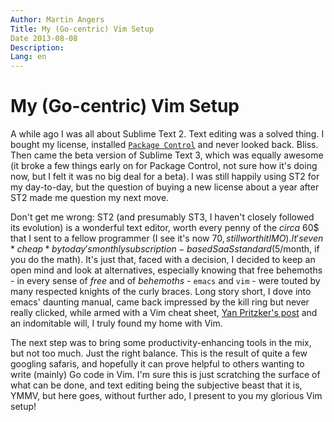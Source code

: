 ```yaml
---
Author: Martin Angers
Title: My (Go-centric) Vim Setup
Date 2013-08-08
Description: 
Lang: en
---
```


# My (Go-centric) Vim Setup

A while ago I was all about Sublime Text 2. Text editing was a solved thing. I bought my license, installed [`Package Control`][pckctrl] and never looked back. Bliss. Then came the beta version of Sublime Text 3, which was equally awesome (it broke a few things early on for Package Control, not sure how it's doing now, but I felt it was no big deal for a beta). I was still happily using ST2 for my day-to-day, but the question of buying a new license about a year after ST2 made me question my next move.

Don't get me wrong: ST2 (and presumably ST3, I haven't closely followed its evolution) is a wonderful text editor, worth every penny of the *circa* 60$ that I sent to a fellow programmer (I see it's now 70$, still worth it IMO). It's even *cheap* by today's monthly subscription-based SaaS standard (5$/month, if you do the math). It's just that, faced with a decision, I decided to keep an open mind and look at alternatives, especially knowing that free behemoths - in every sense of *free* and of *behemoths* - `emacs` and `vim` - were touted by many respected knights of the curly braces. Long story short, I dove into emacs' daunting manual, came back impressed by the kill ring but never really clicked, while armed with a Vim cheat sheet, [Yan Pritzker's post][speak] and an indomitable will, I truly found my home with Vim.

The next step was to bring some productivity-enhancing tools in the mix, but not too much. Just the right balance. This is the result of quite a few googling safaris, and hopefully it can prove helpful to others wanting to write (mainly) Go code in Vim. I'm sure this is just scratching the surface of what can be done, and text editing being the subjective beast that it is, YMMV, but here goes, without further ado, I present to you my glorious Vim setup!



[pckctrl]: http://wbond.net/sublime_packages/package_control
[speak]: http://yanpritzker.com/2011/12/16/learn-to-speak-vim-verbs-nouns-and-modifiers/

